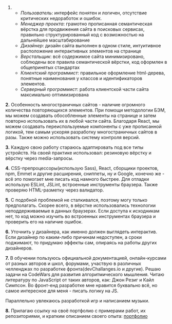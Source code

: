 1.
    -  _Пользователь_: интерфейс понятен и логичен, отсутствие критических недоработок и ошибок.
    -  _Менеджер проекта_: грамотно прописанная семантическая вёрстка для продвижения сайта в поисковых сервисах, правильно структурированный код с возможностью на дальнейшее масштабирование
    -  _Дизайнер_: дизайн сайта выполнен в одном стиле, интуитивное расположение интерактивных элементов на странице
    -  _Верстальщик_: всё содержимое сайта минимизировано, соблюдены все правила семантической вёрстки, код оформлен в общепринятых стандартах
    -  _Клиентский программист_: правильное оформление html-дерева, понятные наименования у классов и идентификаторов элементов.
    -  _Серверный программист_: работа клиентской части сайта максимально оптимизирована

__2.__  Особенность многостраничных сайтов - наличие огромного количества повторяющихся элементов. При помощи методологии БЭМ, мы можем создавать обособленные элементы на странице и затем повторно использовать их в любой части сайта. Благодаря React, мы можем создавать переиспользуемые компоненты с уже прописанной логикой, тем самым ускоряя разработку многостраничных сайтов в разы. Также можно использовать систему контроля версий.

__3.__  Каждую свою работу стараюсь адаптировать под все типы устройств. На своей практике использовал: резиновую вёрстку и вёрстку через media-запросы.

__4.__  CSS-препроцессоры(использую Sass), React, сборщики проектов, npm, Emmet и другие расширения, сниппеты, ну и Google, конечно же - всё это помогает мне писать код намного быстрее. Для отладки использую ESLint, JSLint, встроенные инструменты браузера. Также проверяю HTML-разметку через валидатор.

__5.__  С подобной проблемой не сталкивался, поэтому могу только предполагать. Скорее всего, в вёрстке использовались технологии неподдерживаемые в данных браузерах. Если доступа к исходникам нет, то код можно изучить во встроенных инструментах браузера и проверить его на наличие ошибок.

__6.__  Уточнить у дизайнера, как именно должен выглядеть интерактив. Если дизайнер по каким-либо причинам недоступен, а сроки поджимают, то придумаю эффекты сам, опираясь на работы других дизайнеров.

__7.__  В обучении пользуюсь официальной документацией, онлайн-курсами от разных авторов и школ, форумами, участвую в различных челленджах по разработке фронта(devChallanges.io и другие). Решаю задачи на CodeWars для развития алгоритмического мышления. Читаю литературу по JavaScript от таких авторов, как: Джон Резиг и Кайл Симпсон. Во фронт-енд разработке мне нравится буквально всё, но самое интересное для меня - писать логику на JS.

Параллельно увлекаюсь разработкой игр и написанием музыки.

__8.__ Прилагаю ссылку на своё портфолио с примерами работ, их репозиториями, и кратким описанием своего опыта: [портфолио](http://u131056.test-handyhost.ru/)
